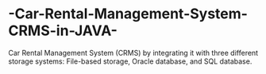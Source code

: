# -Car-Rental-Management-System-CRMS-in-JAVA-
 Car Rental Management System (CRMS) by integrating it with three different storage systems: File-based storage, Oracle database, and SQL database. 
